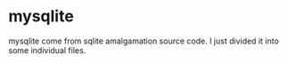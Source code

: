 mysqlite
========

mysqlite come from sqlite amalgamation source code. I just divided it into some individual files.